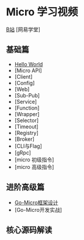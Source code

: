 # Micro 学习视频

[B站](https://space.bilibili.com/478093818)
[网易学堂]

## 基础篇

- [Hello World](https://www.bilibili.com/video/av75269275)
- [Micro API]
- [Client]
- [Config]
- [Web]
- [Sub-Pub]
- [Service]
- [Function]
- [Wrapper]
- [Selector]
- [Timeout]
- [Registry]
- [Broker]
- [CLI与Flag]
- [gRpc]
- [micro 初级指令]
- [micro 高级指令]

## 进阶高级篇

- [Go-Micro框架设计](https://www.bilibili.com/video/av73488208)
- [Go-Micro开发实战]

## 核心源码解读
